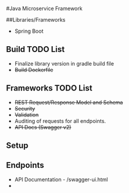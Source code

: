 #Java Microservice Framework

##Libraries/Frameworks
* Spring Boot

## Build TODO List
* Finalize library version in gradle build file
* ~~Build Dockerfile~~

## Frameworks TODO List
* ~~REST Request/Response Model and Schema~~
* ~~Security~~
* ~~Validation~~
* Auditing of requests for all endpoints.
* ~~API Docs (Swagger v2)~~

## Setup

## Endpoints
* API Documentation - /swagger-ui.html
* 